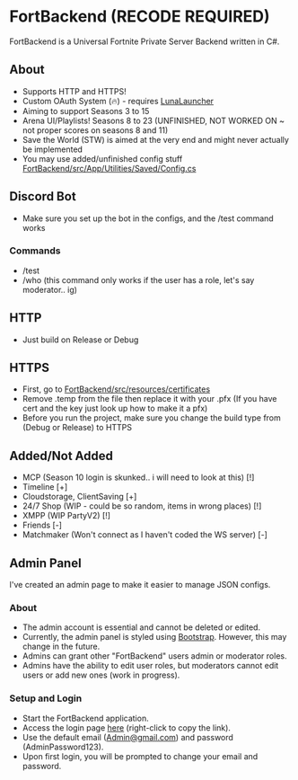 # FortBackend (RECODE REQUIRED)

FortBackend is a Universal Fortnite Private Server Backend written in C#.

## About
- Supports HTTP and HTTPS!
- Custom OAuth System (🔥) - requires [LunaLauncher](https://github.com/ProjectLunaMP/Launcher)
- Aiming to support Seasons 3 to 15
- Arena UI/Playlists! Seasons 8 to 23 (UNFINISHED, NOT WORKED ON ~ not proper scores on seasons 8 and 11)
- Save the World (STW) is aimed at the very end and might never actually be implemented
- You may use added/unfinished config stuff [FortBackend/src/App/Utilities/Saved/Config.cs](https://github.com/zinx28/FortBackend/blob/main/FortBackend/src/App/Utilities/Saved/Config.cs)

## Discord Bot
- Make sure you set up the bot in the configs, and the /test command works

### Commands
- /test
- /who (this command only works if the user has a role, let's say moderator.. ig)

## HTTP
- Just build on Release or Debug

## HTTPS
- First, go to [FortBackend/src/resources/certificates](https://github.com/zinx28/FortBackend/tree/main/FortBackend/src/Resources/Certificates)
- Remove .temp from the file then replace it with your .pfx (If you have cert and the key just look up how to make it a pfx)
- Before you run the project, make sure you change the build type from (Debug or Release) to HTTPS

## Added/Not Added 
- MCP (Season 10 login is skunked.. i will need to look at this) [!]
- Timeline [+]
- Cloudstorage, ClientSaving [+]
- 24/7 Shop (WIP - could be so random, items in wrong places) [!]
- XMPP (WIP PartyV2) [!]
- Friends [-]
- Matchmaker (Won't connect as I haven't coded the WS server) [-]

## Admin Panel
I've created an admin page to make it easier to manage JSON configs.

### About
- The admin account is essential and cannot be deleted or edited.
- Currently, the admin panel is styled using [Bootstrap](https://getbootstrap.com). However, this may change in the future.
- Admins can grant other "FortBackend" users admin or moderator roles.
- Admins have the ability to edit user roles, but moderators cannot edit users or add new ones (work in progress).

### Setup and Login
- Start the FortBackend application.
- Access the login page [here](http://127.0.0.1:1111/admin/login) (right-click to copy the link).
- Use the default email (Admin@gmail.com) and password (AdminPassword123).
- Upon first login, you will be prompted to change your email and password.

